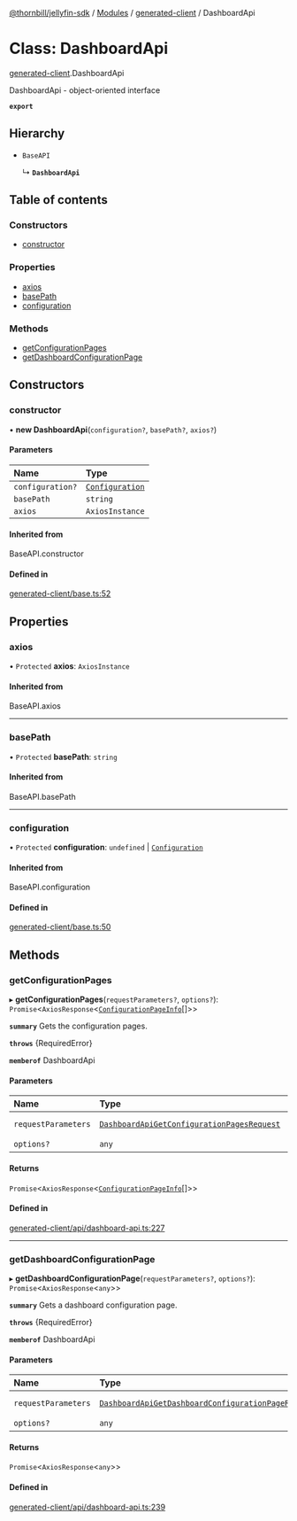 [@thornbill/jellyfin-sdk](../README.md) / [Modules](../modules.md) / [generated-client](../modules/generated_client.md) / DashboardApi

# Class: DashboardApi

[generated-client](../modules/generated_client.md).DashboardApi

DashboardApi - object-oriented interface

**`export`**

## Hierarchy

- `BaseAPI`

  ↳ **`DashboardApi`**

## Table of contents

### Constructors

- [constructor](generated_client.DashboardApi.md#constructor)

### Properties

- [axios](generated_client.DashboardApi.md#axios)
- [basePath](generated_client.DashboardApi.md#basepath)
- [configuration](generated_client.DashboardApi.md#configuration)

### Methods

- [getConfigurationPages](generated_client.DashboardApi.md#getconfigurationpages)
- [getDashboardConfigurationPage](generated_client.DashboardApi.md#getdashboardconfigurationpage)

## Constructors

### constructor

• **new DashboardApi**(`configuration?`, `basePath?`, `axios?`)

#### Parameters

| Name | Type |
| :------ | :------ |
| `configuration?` | [`Configuration`](generated_client.Configuration.md) |
| `basePath` | `string` |
| `axios` | `AxiosInstance` |

#### Inherited from

BaseAPI.constructor

#### Defined in

[generated-client/base.ts:52](https://github.com/thornbill/jellyfin-sdk-typescript/blob/b5d0506/src/generated-client/base.ts#L52)

## Properties

### axios

• `Protected` **axios**: `AxiosInstance`

#### Inherited from

BaseAPI.axios

___

### basePath

• `Protected` **basePath**: `string`

#### Inherited from

BaseAPI.basePath

___

### configuration

• `Protected` **configuration**: `undefined` \| [`Configuration`](generated_client.Configuration.md)

#### Inherited from

BaseAPI.configuration

#### Defined in

[generated-client/base.ts:50](https://github.com/thornbill/jellyfin-sdk-typescript/blob/b5d0506/src/generated-client/base.ts#L50)

## Methods

### getConfigurationPages

▸ **getConfigurationPages**(`requestParameters?`, `options?`): `Promise`<`AxiosResponse`<[`ConfigurationPageInfo`](../interfaces/generated_client.ConfigurationPageInfo.md)[]\>\>

**`summary`** Gets the configuration pages.

**`throws`** {RequiredError}

**`memberof`** DashboardApi

#### Parameters

| Name | Type | Description |
| :------ | :------ | :------ |
| `requestParameters` | [`DashboardApiGetConfigurationPagesRequest`](../interfaces/generated_client.DashboardApiGetConfigurationPagesRequest.md) | Request parameters. |
| `options?` | `any` | - |

#### Returns

`Promise`<`AxiosResponse`<[`ConfigurationPageInfo`](../interfaces/generated_client.ConfigurationPageInfo.md)[]\>\>

#### Defined in

[generated-client/api/dashboard-api.ts:227](https://github.com/thornbill/jellyfin-sdk-typescript/blob/b5d0506/src/generated-client/api/dashboard-api.ts#L227)

___

### getDashboardConfigurationPage

▸ **getDashboardConfigurationPage**(`requestParameters?`, `options?`): `Promise`<`AxiosResponse`<`any`\>\>

**`summary`** Gets a dashboard configuration page.

**`throws`** {RequiredError}

**`memberof`** DashboardApi

#### Parameters

| Name | Type | Description |
| :------ | :------ | :------ |
| `requestParameters` | [`DashboardApiGetDashboardConfigurationPageRequest`](../interfaces/generated_client.DashboardApiGetDashboardConfigurationPageRequest.md) | Request parameters. |
| `options?` | `any` | - |

#### Returns

`Promise`<`AxiosResponse`<`any`\>\>

#### Defined in

[generated-client/api/dashboard-api.ts:239](https://github.com/thornbill/jellyfin-sdk-typescript/blob/b5d0506/src/generated-client/api/dashboard-api.ts#L239)
